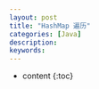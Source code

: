```yaml
---
layout: post
title: "HashMap 遍历"
categories: [Java]
description:
keywords:
---
```


* content
{:toc}




